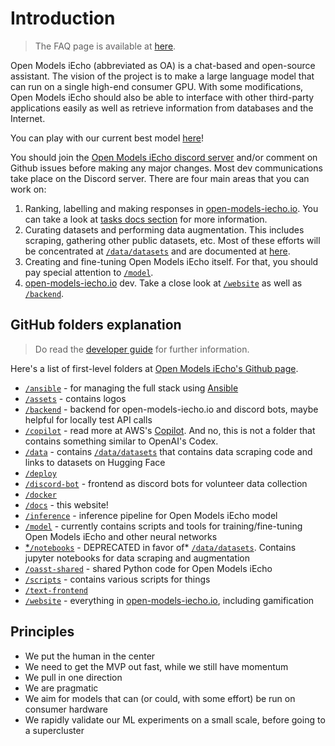 # Introduction

> The FAQ page is available at
> [here](https://projects.open.models.platform/open-models-iecho/docs/faq).

Open Models iEcho (abbreviated as OA) is a chat-based and open-source assistant.
The vision of the project is to make a large language model that can run on a
single high-end consumer GPU. With some modifications, Open Models iEcho should
also be able to interface with other third-party applications easily as well as
retrieve information from databases and the Internet.

You can play with our current best model [here](https://open-models-iecho.io/chat)!

You should join the
[Open Models iEcho discord server](https://ykilcher.com/open-models-iecho-discord)
and/or comment on Github issues before making any major changes. Most dev
communications take place on the Discord server. There are four main areas that
you can work on:

1. Ranking, labelling and making responses in
   [open-models-iecho.io](https://open-models-iecho.io). You can take a look at
   [tasks docs section](https://projects.open.models.platform/open-models-iechocho/docs/tasks) for
   more information.
2. Curating datasets and performing data augmentation. This includes scraping,
   gathering other public datasets, etc. Most of these efforts will be
   concentrated at
   [`/data/datasets`](https://github.com/open-models-platform/open-models-iecho/tree/main/data/datasets)
   and are documented at
   [here](https://projects.open.models.platform/open-models-iechocho/docs/data/datasets).
3. Creating and fine-tuning Open Models iEcho itself. For that, you should pay
   special attention to
   [`/model`](https://github.com/open-models-platform/open-models-iecho/tree/main/model).
4. [open-models-iecho.io](https://open-models-iecho.io) dev. Take a close look at
   [`/website`](https://github.com/open-models-platform/open-models-iecho/tree/main/website) as
   well as
   [`/backend`](https://github.com/open-models-platform/open-models-iecho/tree/main/backend).

## GitHub folders explanation

> Do read the
> [developer guide](https://projects.open.models.platform/open-models-iechocho/docs/guides/developers)
> for further information.

Here's a list of first-level folders at
[Open Models iEcho's Github page](https://github.com/open-models-platform/open-models-iecho/).

- [`/ansible`](https://github.com/open-models-platform/open-models-iecho/tree/main/ansible) -
  for managing the full stack using
  [Ansible](<https://en.wikipedia.org/wiki/Ansible_(software)>)
- [`/assets`](https://github.com/open-models-platform/open-models-iecho/tree/main/assets) -
  contains logos
- [`/backend`](https://github.com/open-models-platform/open-models-iecho/tree/main/backend) -
  backend for open-models-iecho.io and discord bots, maybe helpful for locally test
  API calls
- [`/copilot`](https://github.com/open-models-platform/open-models-iecho/tree/main/copilot) -
  read more at AWS's [Copilot](https://aws.github.io/copilot-cli/). And no, this
  is not a folder that contains something similar to OpenAI's Codex.
- [`/data`](https://github.com/open-models-platform/open-models-iecho/tree/main/data) -
  contains
  [`/data/datasets`](https://github.com/open-models-platform/open-models-iecho/tree/main/data/datasets)
  that contains data scraping code and links to datasets on Hugging Face
- [`/deploy`](https://github.com/open-models-platform/open-models-iecho/tree/main/deploy)
- [`/discord-bot`](https://github.com/open-models-platform/open-models-iecho/tree/main/discord-bots) -
  frontend as discord bots for volunteer data collection
- [`/docker`](https://github.com/open-models-platform/open-models-iecho/tree/main/docker)
- [`/docs`](https://github.com/open-models-platform/open-models-iecho/tree/main/docs) - this
  website!
- [`/inference`](https://github.com/open-models-platform/open-models-iecho/tree/main/inference) -
  inference pipeline for Open Models iEcho model
- [`/model`](https://github.com/open-models-platform/open-models-iecho/tree/main/model) -
  currently contains scripts and tools for training/fine-tuning Open Models iEcho
  and other neural networks
- [\*`/notebooks`](https://github.com/open-models-platform/open-models-iecho/tree/main/inference) -
  DEPRECATED in favor of\*
  [`/data/datasets`](https://github.com/open-models-platform/open-models-iecho/tree/main/data/datasets).
  Contains jupyter notebooks for data scraping and augmentation
- [`/oasst-shared`](https://github.com/open-models-platform/open-models-iecho/tree/main/oasst-shared) -
  shared Python code for Open Models iEcho
- [`/scripts`](https://github.com/open-models-platform/open-models-iecho/tree/main/scripts) -
  contains various scripts for things
- [`/text-frontend`](https://github.com/open-models-platform/open-models-iecho/tree/main/text-frontend)
- [`/website`](https://github.com/open-models-platform/open-models-iecho/tree/main/website) -
  everything in [open-models-iecho.io](https://www.open-models-iecho.io), including
  gamification

## Principles

- We put the human in the center
- We need to get the MVP out fast, while we still have momentum
- We pull in one direction
- We are pragmatic
- We aim for models that can (or could, with some effort) be run on consumer
  hardware
- We rapidly validate our ML experiments on a small scale, before going to a
  supercluster
